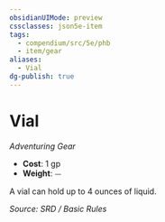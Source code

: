 ```yaml
---
obsidianUIMode: preview
cssclasses: json5e-item
tags:
  - compendium/src/5e/phb
  - item/gear
aliases:
  - Vial
dg-publish: true
---
```

# Vial
*Adventuring Gear*  

- **Cost**: 1 gp
- **Weight**: ⏤

A vial can hold up to 4 ounces of liquid.

*Source: SRD / Basic Rules*